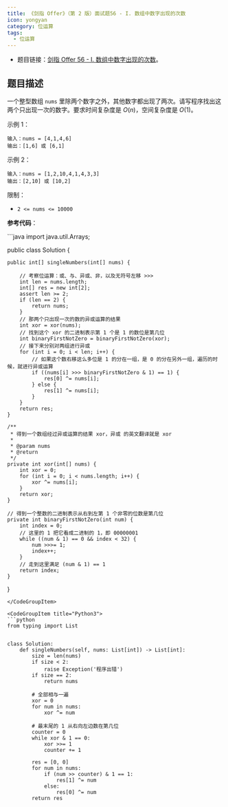 ```yaml
---
title: 《剑指 Offer》（第 2 版）面试题56 - I. 数组中数字出现的次数
icon: yongyan
category: 位运算
tags:
  - 位运算
---
```



+ 题目链接：[剑指 Offer 56 - I. 数组中数字出现的次数](https://leetcode-cn.com/problems/shu-zu-zhong-shu-zi-chu-xian-de-ci-shu-lcof/)。

## 题目描述

一个整型数组 `nums` 里除两个数字之外，其他数字都出现了两次。请写程序找出这两个只出现一次的数字。要求时间复杂度是 $O(n)$，空间复杂度是 $O(1)$。

示例 1：

```
输入：nums = [4,1,4,6]
输出：[1,6] 或 [6,1]
```


示例 2：

```
输入：nums = [1,2,10,4,1,4,3,3]
输出：[2,10] 或 [10,2]
```


限制：

+ `2 <= nums <= 10000`

**参考代码**：


<CodeGroup>
<CodeGroupItem title="Java">
```java
import java.util.Arrays;

public class Solution {

    public int[] singleNumbers(int[] nums) {
        
        // 考察位运算：或、与、异或、非，以及无符号左移 >>>
        int len = nums.length;
        int[] res = new int[2];
        assert len >= 2;
        if (len == 2) {
            return nums;
        }
        // 那两个只出现一次的数的异或运算的结果
        int xor = xor(nums);
        // 找到这个 xor 的二进制表示第 1 个是 1 的数位是第几位
        int binaryFirstNotZero = binaryFirstNotZero(xor);
        // 接下来分别对两组进行异或
        for (int i = 0; i < len; i++) {
            // 如果这个数右移这么多位是 1 的分在一组，是 0 的分在另外一组，遍历的时候，就进行异或运算
            if ((nums[i] >>> binaryFirstNotZero & 1) == 1) {
                res[0] ^= nums[i];
            } else {
                res[1] ^= nums[i];
            }
        }
        return res;
    }

    /**
     * 得到一个数组经过异或运算的结果 xor，异或 的英文翻译就是 xor
     *
     * @param nums
     * @return
     */
    private int xor(int[] nums) {
        int xor = 0;
        for (int i = 0; i < nums.length; i++) {
            xor ^= nums[i];
        }
        return xor;
    }

    // 得到一个整数的二进制表示从右到左第 1 个非零的位数是第几位
    private int binaryFirstNotZero(int num) {
        int index = 0;
        // 这里的 1 把它看成二进制的 1，即 00000001
        while ((num & 1) == 0 && index < 32) {
            num >>>= 1;
            index++;
        }
        // 走到这里满足 (num & 1) == 1
        return index;
    }
}
```    
</CodeGroupItem>

<CodeGroupItem title="Python3">
```python
from typing import List


class Solution:
    def singleNumbers(self, nums: List[int]) -> List[int]:
        size = len(nums)
        if size < 2:
            raise Exception('程序出错')
        if size == 2:
            return nums

        # 全部相与一遍
        xor = 0
        for num in nums:
            xor ^= num

        # 最末尾的 1 从右向左边数在第几位
        counter = 0
        while xor & 1 == 0:
            xor >>= 1
            counter += 1

        res = [0, 0]
        for num in nums:
            if (num >> counter) & 1 == 1:
                res[1] ^= num
            else:
                res[0] ^= num
        return res
```
</CodeGroupItem>
</CodeGroup>
